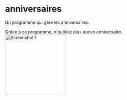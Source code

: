 # anniversaires
Un programme qui gère les anniversaires.

Grâce à ce programme, n'oubliez plus aucun anniversaire.
[<img width=200 alt="Screenshot 1"
src="metadata/en-US/images/phoneScreenshots/screenshot1.png?raw=true">](metadata/en-US/images/phoneScreenshots/screenshot1.png?raw=true)
